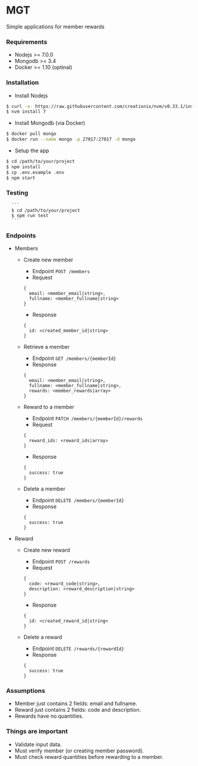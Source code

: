 # MGT

Simple applications for member rewards

### Requirements
  - Nodejs >= 7.0.0
  - Mongodb >= 3.4
  - Docker >= 1.10 (optinal)

### Installation
  - Install Nodejs
  ```bash
  $ curl -o- https://raw.githubusercontent.com/creationix/nvm/v0.33.1/install.sh | bash
  $ nvm install 7
  ```

  - Install Mongodb (via Docker)
  ```bash
  $ docker pull mongo
  $ docker run --name mongo -p 27017:27017 -d mongo
  ```

  - Setup the app
  ```bash
  $ cd /path/to/your/project
  $ npm install
  $ cp .env.example .env
  $ npm start
  ```

### Testing
      ```
      $ cd /path/to/your/project
      $ npm run test
      ```

### Endpoints
  - Members
    + Create new member
      * Endpoint `POST /members`
      * Request
      ```
      {
        email: <member_email|string>,
        fullname: <member_fullname|string>
      }
      ```
      * Response
      ```
      {
        id: <created_member_id|string>
      }
      ```

    + Retrieve a member
      * Endpoint `GET /members/{memberId}`
      * Response
      ```
      {
        email: <member_email|string>,
        fullname: <member_fullname|string>,
        rewards: <member_rewards|array>
      }
      ```

    + Reward to a member
      * Endpoint `PATCH /members/{memberId}/rewards`
      * Request
      ```
      {
        reward_ids: <reward_ids|array>
      }
      ```
      * Response
      ```
      {
        success: true
      }
      ```

    + Delete a member
      * Endpoint `DELETE /members/{memberId}`
      * Response
      ```
      {
        success: true
      }
      ```

  - Reward
    + Create new reward
      * Endpoint `POST /rewards`
      * Request
      ```
      {
        code: <reward_code|string>,
        description: <reward_description|string>
      }
      ```
      * Response
      ```
      {
        id: <created_reward_id|string>
      }
      ```

    + Delete a reward
      * Endpoint `DELETE /rewards/{rewardId}`
      * Response
      ```
      {
        success: true
      }
      ```

### Assumptions
  - Member just contains 2 fields: email and fullname.
  - Reward just contains 2 fields: code and description.
  - Rewards have no quantities.

### Things are important
  - Validate input data.
  - Must verify member (or creating member password).
  - Must check reward quantities before rewarding to a member.

